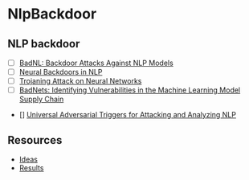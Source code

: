 # NlpBackdoor
## NLP backdoor

- [ ] [BadNL: Backdoor Attacks Against NLP Models](https://arxiv.org/abs/2006.01043)
- [ ] [Neural Backdoors in NLP](https://web.stanford.edu/class/archive/cs/cs224n/cs224n.1194/reports/custom/15720965.pdf)
- [ ] [Trojaning Attack on Neural Networks](https://docs.lib.purdue.edu/cgi/viewcontent.cgi?article=2782&context=cstech)
- [ ] [BadNets: Identifying Vulnerabilities in the Machine Learning Model Supply Chain](https://arxiv.org/pdf/1708.06733.pdf)
- [] [Universal Adversarial Triggers for Attacking and Analyzing NLP](https://www.aclweb.org/anthology/D19-1221.pdf)

## Resources
* [Ideas](https://docs.google.com/document/d/1T_rVLQoxyu_pYh1KTWMdl7kncOpD08_JDeyaK-S00ZI/edit?ts=5f0f8923)
* [Results](https://docs.google.com/document/d/1BVLIQ95EL4jRi1peYpV7LDr5mwu9xz2dtyaTYPYxfwc/edit)
